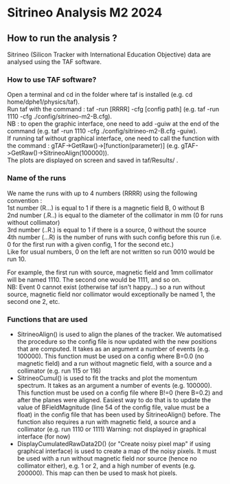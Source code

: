 # Sitrineo Analysis M2 2024
## How to run the analysis ?

Sitrineo (Silicon Tracker with International Education Objective) data are analysed using the TAF software.  

### How to use TAF software?

Open a terminal and cd in the folder where taf is installed (e.g. cd home/dphe1/physics/taf).  
Run taf with the command : taf -run [RRRR] -cfg [config path] (e.g. taf -run 1110 -cfg ./config/sitrineo-m2-B.cfg).  
NB : to open the graphic interface, one need to add -guiw at the end of the command (e.g. taf -run 1110 -cfg ./config/sitrineo-m2-B.cfg -guiw).  
If running taf without graphical interface, one need to call the function with the command : gTAF->GetRaw()->[function(parameter)] (e.g. gTAF->GetRaw()->SitrineoAlign(100000)).  
The plots are displayed on screen and saved in taf/Results/ .  

### Name of the runs

We name the runs with up to 4 numbers (RRRR) using the following convention :   
1st number (R...) is equal to 1 if there is a magnetic field B, 0 without B   
2nd number (.R..) is equal to the diameter of the collimator in mm (0 for runs without collimator)   
3rd number (..R.) is equal to 1 if there is a source, 0 without the source   
4th number (...R) is the number of runs with such config before this run (i.e. 0 for the first run with a given config, 1 for the second etc.)   
Like for usual numbers, 0 on the left are not written so run 0010 would be run 10.   


For example, the first run with source, magnetic field and 1mm collimator will be named 1110. The second one would be 1111, and so on.   
NB: Event 0 cannot exist (otherwise taf isn't happy...) so a run without source, magnetic field nor collimator would exceptionally be named 1, the second one 2, etc.   

### Functions that are used

* SitrineoAlign() is used to align the planes of the tracker. We automatised the procedure so the config file is now updated with the new positions that are computed. It takes as an argument a number of events (e.g. 100000). This function must be used on a config where B=0.0 (no magnetic field) and a run without magnetic field, with a source and a collimator (e.g. run 115 or 116)
* SitrineoCumul() is used to fit the tracks and plot the momentum spectrum. It takes as an argument a number of events (e.g. 100000). This function must be used on a config file where B!=0 (here B=0.2) and after the planes were aligned. Easiest way to do that is to update the value of BFieldMagnitude (line 54 of the config file, value must be a float) in the config file that has been used by SitrineoAlign() before. 
The function also requires a run with magnetic field, a source and a collimator (e.g. run 1110 or 1111)
Warning: not displayed in graphical interface (for now)
* DisplayCumulatedRawData2D() (or "Create noisy pixel map" if using graphical interface) is used to create a map of the noisy pixels. It must be used with a run without magnetic field nor source (hence no collimator either), e.g. 1 or 2, and a high number of events (e.g. 200000). This map can then be used to mask hot pixels.
